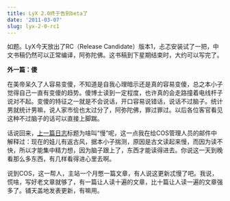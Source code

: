 ```yaml
---
title: LyX 2.0终于告别beta了
date: '2011-03-07'
slug: lyx-2-0-rc1
---
```


如题。LyX今天放出了RC（Release Candidate）版本1，忐忑安装试了一把，中文书稿仍然可以正常编译，阿弥陀佛。这书稿到下星期结束时，大约可以写完了。


**外一篇：傻**


在美帝呆久了人容易变傻，不知道是自我心理暗示还是真的容易变傻，总之本小子觉得自己一直有变傻的趋势。傻博士读到一定程度，也许真的会走路撞着电线杆子说对不起。变傻的特征之一就是不会说话，开口容易说错话，说话不过脑子。统计男就统计男嘛，说人家市侩也太过分了，阿弥陀佛，罪过罪过。以后各位客官看见这种不过脑子的话可以直接上脚踹。

话说回来，[上一篇日志](/cn/2011/03/yang-zhou-slow/)标题为啥叫“慢”呢，这一点我在给COS管理人员的邮件中解释过：现在的娃儿有返古风，据本小子揣测，原因是古文读起来慢，而因为读不快，所以才能集中精力想，因为脑子跟上了，东西才能读得进去。你说这一天到晚看那么多东西，有几样看得进心里去啊。

说到COS，这一帮人，主站一个月憋一篇文章，有人说这更新忒慢了吧。我说，慌啥，写好老文章就够了，有一篇让人读十遍的文章，比十篇让人读一遍的文章强多了。铺天盖地发表更新，有嘛用。
